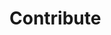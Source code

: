 # Contribute

<!-- TODO: Add various debugging tips and tricks we use, ways to configure logging, unwinding a node etc. -->